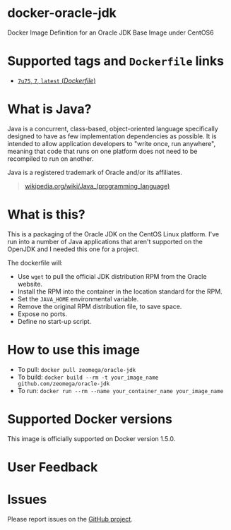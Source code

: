 # docker-oracle-jdk
Docker Image Definition for an Oracle JDK Base Image under CentOS6

# Supported tags and `Dockerfile` links

- [`7u75`, `7`, `latest` (*Dockerfile*)](https://github.com/xanalogica/docker-oracle-jdk/blob/master/Dockerfile)

# What is Java?

Java is a concurrent, class-based, object-oriented language specifically designed to have as few implementation dependencies as possible. It is intended to allow application developers to "write once, run anywhere", meaning that code that runs on one platform does not need to be recompiled to run on another.

Java is a registered trademark of Oracle and/or its affiliates.

> [wikipedia.org/wiki/Java_(programming_language)](http://en.wikipedia.org/wiki/Java_%28programming_language%29)


# What is this?

This is a packaging of the Oracle JDK on the CentOS Linux platform.
I've run into a number of Java applications that aren't supported
on the OpenJDK and I needed this one for a project.

The dockerfile will:
* Use `wget` to pull the official JDK distribution RPM from the Oracle website.
* Install the RPM into the container in the location standard for the RPM.
* Set the `JAVA_HOME` environmental variable.
* Remove the original RPM distribution file, to save space.
* Expose no ports.
* Define no start-up script.

# How to use this image
* To pull: `docker pull zeomega/oracle-jdk`
* To build: `docker build --rm -t your_image_name github.com/zeomega/oracle-jdk`
* To run: `docker run --rm --name your_container_name your_image_name`

# Supported Docker versions

This image is officially supported on Docker version 1.5.0.

# User Feedback

# Issues

Please report issues on the [GitHub project](https://github.com/xanalogica/docker-oracle-jdk).
